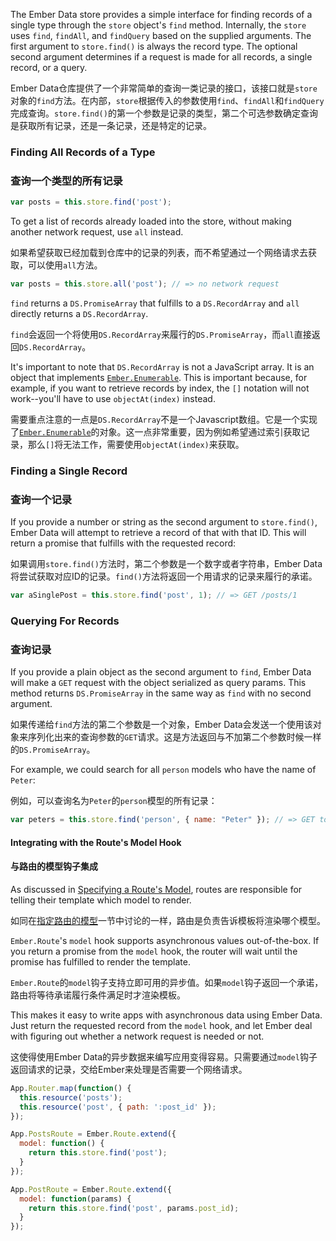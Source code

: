 The Ember Data store provides a simple interface for finding records of
a single type through the `store` object's `find` method. Internally, the
`store` uses `find`, `findAll`, and `findQuery` based on the supplied
arguments. The first argument to `store.find()` is always the record type. The
optional second argument determines if a request is made for all records, a single
record, or a query.

Ember Data仓库提供了一个非常简单的查询一类记录的接口，该接口就是`store`对象的`find`方法。在内部，`store`根据传入的参数使用`find`、`findAll`和`findQuery`完成查询。`store.find()`的第一个参数是记录的类型，第二个可选参数确定查询是获取所有记录，还是一条记录，还是特定的记录。

### Finding All Records of a Type

### 查询一个类型的所有记录

```javascript
var posts = this.store.find('post');
```

To get a list of records already loaded into the store, without making
another network request, use `all` instead.

如果希望获取已经加载到仓库中的记录的列表，而不希望通过一个网络请求去获取，可以使用`all`方法。

```javascript
var posts = this.store.all('post'); // => no network request
```

`find` returns a `DS.PromiseArray` that fulfills to a `DS.RecordArray`
and `all` directly returns a `DS.RecordArray`.

`find`会返回一个将使用`DS.RecordArray`来履行的`DS.PromiseArray`，而`all`直接返回`DS.RecordArray`。

It's important to note that `DS.RecordArray` is not a JavaScript array.
It is an object that implements [`Ember.Enumerable`][1]. This is
important because, for example, if you want to retrieve records by index, the
`[]` notation will not work--you'll have to use `objectAt(index)` instead.

需要重点注意的一点是`DS.RecordArray`不是一个Javascript数组。它是一个实现了[`Ember.Enumerable`][1]的对象。这一点非常重要，因为例如希望通过索引获取记录，那么`[]`将无法工作，需要使用`objectAt(index)`来获取。

[1]: http://emberjs.com/api/classes/Ember.Enumerable.html

### Finding a Single Record

### 查询一个记录

If you provide a number or string as the second argument to
`store.find()`, Ember Data will attempt to retrieve a record of that with that ID.
This will return a promise that fulfills with the requested record:

如果调用`store.find()`方法时，第二个参数是一个数字或者字符串，Ember Data将尝试获取对应ID的记录。`find()`方法将返回一个用请求的记录来履行的承诺。

```javascript
var aSinglePost = this.store.find('post', 1); // => GET /posts/1
```

### Querying For Records

### 查询记录

If you provide a plain object as the second argument to `find`, Ember
Data will make a `GET` request with the object serialized as query params. This
method returns `DS.PromiseArray` in the same way as `find` with no second argument.

如果传递给`find`方法的第二个参数是一个对象，Ember Data会发送一个使用该对象来序列化出来的查询参数的`GET`请求。这是方法返回与不加第二个参数时候一样的`DS.PromiseArray`。

For example, we could search for all `person` models who have the name of
`Peter`:

例如，可以查询名为`Peter`的`person`模型的所有记录：

```javascript
var peters = this.store.find('person', { name: "Peter" }); // => GET to /persons?name='Peter'
```

#### Integrating with the Route's Model Hook

#### 与路由的模型钩子集成

As discussed in [Specifying a Route's Model](/guides/routing/specifying-a-routes-model), routes are
responsible for telling their template which model to render.

如同在[指定路由的模型](/guides/routing/specifying-a-routes-model)一节中讨论的一样，路由是负责告诉模板将渲染哪个模型。

`Ember.Route`'s `model` hook supports asynchronous values
out-of-the-box. If you return a promise from the `model` hook, the
router will wait until the promise has fulfilled to render the
template.

`Ember.Route`的`model`钩子支持立即可用的异步值。如果`model`钩子返回一个承诺，路由将等待承诺履行条件满足时才渲染模板。

This makes it easy to write apps with asynchronous data using Ember
Data. Just return the requested record from the `model` hook, and let
Ember deal with figuring out whether a network request is needed or
not.

这使得使用Ember
Data的异步数据来编写应用变得容易。只需要通过`model`钩子返回请求的记录，交给Ember来处理是否需要一个网络请求。

```javascript
App.Router.map(function() {
  this.resource('posts');
  this.resource('post', { path: ':post_id' });
});

App.PostsRoute = Ember.Route.extend({
  model: function() {
    return this.store.find('post');
  }
});

App.PostRoute = Ember.Route.extend({
  model: function(params) {
    return this.store.find('post', params.post_id);
  }
});
```
